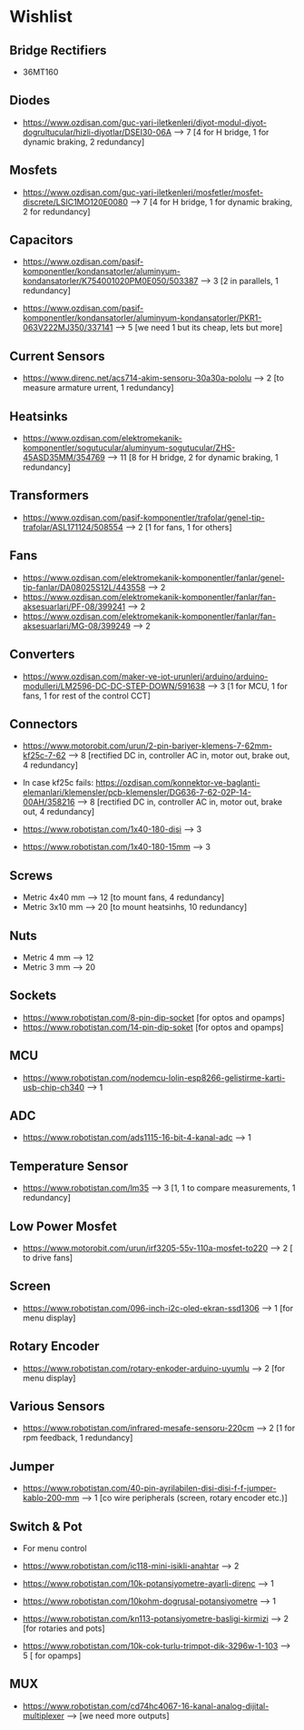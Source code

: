 # Wishlist

## Bridge Rectifiers
- 36MT160 

## Diodes
- https://www.ozdisan.com/guc-yari-iletkenleri/diyot-modul-diyot-dogrultucular/hizli-diyotlar/DSEI30-06A --> 7 [4 for H bridge, 1 for dynamic braking, 2 redundancy]

## Mosfets
- https://www.ozdisan.com/guc-yari-iletkenleri/mosfetler/mosfet-discrete/LSIC1MO120E0080 --> 7 [4 for H bridge, 1 for dynamic braking, 2 for redundancy]

## Capacitors
- https://www.ozdisan.com/pasif-komponentler/kondansatorler/aluminyum-kondansatorler/K754001020PM0E050/503387 --> 3 [2 in parallels, 1 redundancy]

- https://www.ozdisan.com/pasif-komponentler/kondansatorler/aluminyum-kondansatorler/PKR1-063V222MJ350/337141 --> 5 [we need 1 but its cheap, lets but more]


## Current Sensors
- https://www.direnc.net/acs714-akim-sensoru-30a30a-pololu --> 2 [to measure armature urrent, 1 redundancy]

## Heatsinks
- https://www.ozdisan.com/elektromekanik-komponentler/sogutucular/aluminyum-sogutucular/ZHS-45ASD35MM/354769 --> 11 [8 for H bridge, 2 for dynamic braking, 1 redundancy]

## Transformers
- https://www.ozdisan.com/pasif-komponentler/trafolar/genel-tip-trafolar/ASL171124/508554 --> 2 [1 for fans, 1 for others]

## Fans
- https://www.ozdisan.com/elektromekanik-komponentler/fanlar/genel-tip-fanlar/DA08025S12L/443558 --> 2
- https://www.ozdisan.com/elektromekanik-komponentler/fanlar/fan-aksesuarlari/PF-08/399241 --> 2
- https://www.ozdisan.com/elektromekanik-komponentler/fanlar/fan-aksesuarlari/MG-08/399249 --> 2

## Converters
- https://www.ozdisan.com/maker-ve-iot-urunleri/arduino/arduino-modulleri/LM2596-DC-DC-STEP-DOWN/591638 --> 3 [1 for MCU, 1 for fans, 1 for rest of the control CCT]

## Connectors
- https://www.motorobit.com/urun/2-pin-bariyer-klemens-7-62mm-kf25c-7-62 --> 8 [rectified DC in, controller AC in, motor out, brake out, 4 redundancy]
- In case kf25c fails:  https://ozdisan.com/konnektor-ve-baglanti-elemanlari/klemensler/pcb-klemensler/DG636-7-62-02P-14-00AH/358216 --> 8 [rectified DC in, controller AC in, motor out, brake out, 4 redundancy]

- https://www.robotistan.com/1x40-180-disi --> 3 
- https://www.robotistan.com/1x40-180-15mm --> 3

## Screws
- Metric 4x40 mm --> 12 [to mount fans, 4 redundancy]
- Metric 3x10 mm --> 20 [to mount heatsinhs, 10 redundancy]

## Nuts
- Metric 4 mm --> 12
- Metric 3 mm --> 20

## Sockets
- https://www.robotistan.com/8-pin-dip-socket [for optos and opamps]
- https://www.robotistan.com/14-pin-dip-soket [for optos and opamps]

## MCU
- https://www.robotistan.com/nodemcu-lolin-esp8266-gelistirme-karti-usb-chip-ch340 --> 1

## ADC
- https://www.robotistan.com/ads1115-16-bit-4-kanal-adc --> 1

## Temperature Sensor
- https://www.robotistan.com/lm35 --> 3 [1, 1 to compare measurements, 1 redundancy]

## Low Power Mosfet
- https://www.motorobit.com/urun/irf3205-55v-110a-mosfet-to220 --> 2 [ to drive fans]

## Screen
- https://www.robotistan.com/096-inch-i2c-oled-ekran-ssd1306 --> 1 [for menu display] 

## Rotary Encoder
- https://www.robotistan.com/rotary-enkoder-arduino-uyumlu --> 2 [for menu display] 

## Various Sensors
- https://www.robotistan.com/infrared-mesafe-sensoru-220cm --> 2 [1 for rpm feedback, 1 redundancy]

## Jumper
- https://www.robotistan.com/40-pin-ayrilabilen-disi-disi-f-f-jumper-kablo-200-mm --> 1 [co wire peripherals (screen, rotary encoder etc.)]

## Switch & Pot
- For menu control
- https://www.robotistan.com/ic118-mini-isikli-anahtar --> 2 
- https://www.robotistan.com/10k-potansiyometre-ayarli-direnc --> 1 
- https://www.robotistan.com/10kohm-dogrusal-potansiyometre --> 1
- https://www.robotistan.com/kn113-potansiyometre-basligi-kirmizi --> 2 [for rotaries and pots]

- https://www.robotistan.com/10k-cok-turlu-trimpot-dik-3296w-1-103 --> 5 [ for opamps]

## MUX
- https://www.robotistan.com/cd74hc4067-16-kanal-analog-dijital-multiplexer --> [we need more outputs]